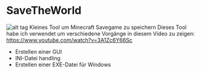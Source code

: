 # SaveTheWorld
![alt tag](https://DIYDave/SaveTheWorld/blob/main/v1.03.jpg)
Kleines Tool um Minecraft Savegame zu speichern
Dieses Tool habe ich verwendet um verschiedene Vorgänge in diesem Video zu zeigen:
https://www.youtube.com/watch?v=3A1Zc6Y66Sc
- Erstellen einer GUI
- INI-Datei handling
- Erstellen einer EXE-Datei für Windows

